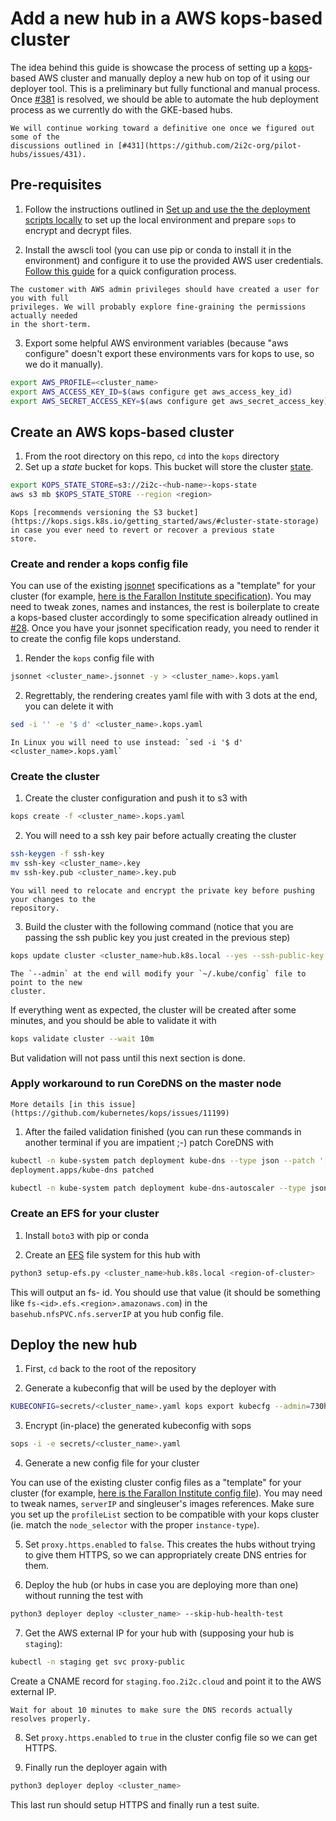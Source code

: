 # Add a new hub in a AWS kops-based cluster

The idea behind this guide is showcase the process of setting up a 
[kops](https://kops.sigs.k8s.io/getting_started/aws/)-based AWS
cluster and manually deploy a new hub on top of it using our deployer tool.
This is a preliminary but fully functional and manual process. Once
[#381](https://github.com/2i2c-org/pilot-hubs/issues/381) is resolved, we should be able
to automate the hub deployment process as we currently do with the GKE-based hubs.

```{note}
We will continue working toward a definitive one once we figured out some of the
discussions outlined in [#431](https://github.com/2i2c-org/pilot-hubs/issues/431).
```

## Pre-requisites

1. Follow the instructions outlined in
[Set up and use the the deployment scripts locally](./manual-deploy.md) to set up the
local environment and prepare `sops` to encrypt and decrypt files.

2. Install the awscli tool (you can use pip or conda to install it in the environment)
and configure it to use the provided AWS user credentials. [Follow this guide](https://docs.aws.amazon.com/cli/latest/userguide/cli-configure-quickstart.html#cli-configure-quickstart-config)
for a quick configuration process.

```{note}
The customer with AWS admin privileges should have created a user for you with full
privileges. We will probably explore fine-graining the permissions actually needed
in the short-term.
```

3. Export some helpful AWS environment variables (because "aws configure" doesn't export
these environments vars for kops to use, so we do it manually).

```bash
export AWS_PROFILE=<cluster_name>
export AWS_ACCESS_KEY_ID=$(aws configure get aws_access_key_id)
export AWS_SECRET_ACCESS_KEY=$(aws configure get aws_secret_access_key)
```

## Create an AWS kops-based cluster

1. From the root directory on this repo, `cd` into the `kops` directory
2. Set up a *state* bucket for kops. This bucket will store the cluster
[state](https://kops.sigs.k8s.io/state/).

``` bash
export KOPS_STATE_STORE=s3://2i2c-<hub-name>-kops-state
aws s3 mb $KOPS_STATE_STORE --region <region>
```

```{note}
Kops [recommends versioning the S3 bucket](https://kops.sigs.k8s.io/getting_started/aws/#cluster-state-storage) in case you ever need to revert or recover a previous state
store.
```

### Create and render a kops config file

You can use 
of the existing [jsonnet](https://jsonnet.org/) specifications as a "template" for your cluster (for example, [here is the Farallon Institute specification](https://github.com/2i2c-org/pilot-hubs/blob/master/kops/farallon.jsonnet)).
You may need to tweak zones, names and instances, the rest is boilerplate to create a
kops-based cluster accordingly to some specification already outlined in 
[#28](https://github.com/2i2c-org/pangeo-hubs/issues/28). Once you have your jsonnet
specification ready, you need to render it to create the config file kops understand.

1. Render the `kops` config file with

```bash
jsonnet <cluster_name>.jsonnet -y > <cluster_name>.kops.yaml
```

2. Regrettably, the rendering creates yaml file with with 3 dots at the end, you can 
delete it with

```bash
sed -i '' -e '$ d' <cluster_name>.kops.yaml
```

```{note}
In Linux you will need to use instead: `sed -i '$ d' <cluster_name>.kops.yaml`
```

### Create the cluster

1. Create the cluster configuration and push it to s3 with

```bash
kops create -f <cluster_name>.kops.yaml
```

2. You will need to a ssh key pair before actually creating the cluster

```bash
ssh-keygen -f ssh-key
mv ssh-key <cluster_name>.key
mv ssh-key.pub <cluster_name>.key.pub
```

```{note}
You will need to relocate and encrypt the private key before pushing your changes to the
repository.
```

3. Build the cluster with the following command (notice that you are passing the ssh public key you just 
created in the previous step)

```bash
kops update cluster <cluster_name>hub.k8s.local --yes --ssh-public-key <cluster_name>.key.pub --admin
```

```{note}
The `--admin` at the end will modify your `~/.kube/config` file to point to the new 
cluster.
```

If everything went as expected, the cluster will be created after some minutes, and you 
should be able to validate it with

```bash
kops validate cluster --wait 10m
```

But validation will not pass until this next section is done.

### Apply workaround to run CoreDNS on the master node

```{seealso}
More details [in this issue](https://github.com/kubernetes/kops/issues/11199)
```

1. After the failed validation finished (you can run these commands in another terminal 
if you are impatient ;-) patch CoreDNS with

```bash
kubectl -n kube-system patch deployment kube-dns --type json --patch '[{"op": "add", "path": "/spec/template/spec/tolerations", "value": [{"key": "node-role.kubernetes.io/master", "effect": "NoSchedule"}]}]'
deployment.apps/kube-dns patched

kubectl -n kube-system patch deployment kube-dns-autoscaler --type json --patch '[{"op": "add", "path": "/spec/template/spec/tolerations", "value": [{"key": "node-role.kubernetes.io/master", "effect": "NoSchedule"}]}]'
```

### Create an EFS for your cluster

1. Install `boto3` with pip or conda

2. Create an [EFS](https://aws.amazon.com/efs/) file system for this hub with

```bash
python3 setup-efs.py <cluster_name>hub.k8s.local <region-of-cluster>
```

This will output an fs-<xxxxxxxx> id. You should use that value 
(it should be something like `fs-<id>.efs.<region>.amazonaws.com`) in
the `basehub.nfsPVC.nfs.serverIP` at you hub config file. 

## Deploy the new hub

1. First, `cd` back to the root of the repository

2. Generate a kubeconfig that will be used by the deployer with

```bash
KUBECONFIG=secrets/<cluster_name>.yaml kops export kubecfg --admin=730h <cluster_name>hub.k8s.local
```

3. Encrypt (in-place) the generated kubeconfig with sops

```bash
sops -i -e secrets/<cluster_name>.yaml
```

4. Generate a new config file for your cluster

You can use of the existing cluster config files as a "template" for your cluster (for example, [here is the Farallon Institute config file](https://github.com/2i2c-org/pilot-hubs/blob/master/config/hubs/farallon.cluster.yaml)).
You may need to tweak names, `serverIP` and singleuser's images references. Make sure 
you set up the `profileList` section to be compatible with your kops cluster (ie. match 
the `node_selector` with the proper `instance-type`).

5. Set `proxy.https.enabled` to `false`. This creates the hubs without trying to give 
them HTTPS, so we can appropriately create DNS entries for them.

6. Deploy the hub (or hubs in case you are deploying more than one) without running the
test with

```bash
python3 deployer deploy <cluster_name> --skip-hub-health-test
```

7. Get the AWS external IP for your hub with (supposing your hub is `staging`):

```bash
kubectl -n staging get svc proxy-public
```

Create a CNAME record for `staging.foo.2i2c.cloud` and point it to the AWS external IP.


```{note}
Wait for about 10 minutes to make sure the DNS records actually resolves properly.
```

8. Set `proxy.https.enabled` to `true` in the cluster config file so we can get HTTPS.

9. Finally run the deployer again with 

```bash
python3 deployer deploy <cluster_name>
```

This last run should setup HTTPS and finally run a test suite.
